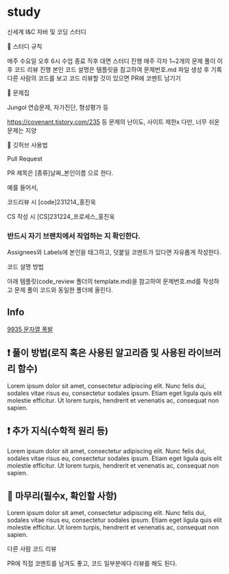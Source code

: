 # study
신세계 I&amp;C 자바 및 코딩 스터디


📘 스터디 규칙

매주 수요일 오후 6시 수업 종료 직후 대면 스터디 진행
매주 각자 1~2개의 문제 풀이 이후 코드 리뷰 진행
본인 코드 설명은 템플릿을 참고하여 문제번호.md 파일 생성 후 기록
다른 사람의 코드를 보고 코드 리뷰할 것이 있으면 PR에 코멘트 남기기

📘 문제집

Jungol 연습문제, 자가진단, 형성평가 등

https://covenant.tistory.com/235
등 문제의 난이도, 사이트 제한x
다만, 너무 쉬운 문제는 지양


📘 깃허브 사용법


Pull Request

PR 제목은 [종류]날짜_본인이름 으로 한다.

예를 들어서,

코드리뷰 시
[code]231214_홍진욱

CS 작성 시
[CS]231224_프로세스_홍진욱

### 반드시 자기 브랜치에서 작업하는 지 확인한다.

Assignees와 Labels에 본인을 태그하고,
덧붙일 코멘트가 있다면 자유롭게 작성한다.

코드 설명 방법

아래 템플릿(code_review 폴더의 template.md)을 참고하여 문제번호.md를 작성하고 문제 풀이 코드와 동일한 폴더에 올린다.


## Info

<a href="https://www.acmicpc.net/problem/9935" rel="nofollow">9935 문자열 폭발</a>

## ❗ 풀이 방법(로직 혹은 사용된 알고리즘 및 사용된 라이브러리 함수)

Lorem ipsum dolor sit amet, consectetur adipiscing elit. Nunc felis dui, sodales vitae risus eu, consectetur sodales ipsum. Etiam eget ligula quis elit molestie efficitur. Ut lorem turpis, hendrerit et venenatis ac, consequat non sapien.

## ❗ 추가 지식(수학적 원리 등)

Lorem ipsum dolor sit amet, consectetur adipiscing elit. Nunc felis dui, sodales vitae risus eu, consectetur sodales ipsum. Etiam eget ligula quis elit molestie efficitur. Ut lorem turpis, hendrerit et venenatis ac, consequat non sapien.

## 🙂 마무리(필수x, 확인할 사항)

Lorem ipsum dolor sit amet, consectetur adipiscing elit. Nunc felis dui, sodales vitae risus eu, consectetur sodales ipsum. Etiam eget ligula quis elit molestie efficitur. Ut lorem turpis, hendrerit et venenatis ac, consequat non sapien.


다른 사람 코드 리뷰

PR에 직접 코멘트를 남겨도 좋고, 코드 일부분에다 리뷰를 해도 된다.
